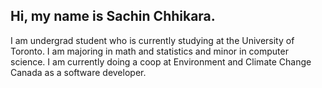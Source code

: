

## Hi, my name is Sachin Chhikara. 
I am undergrad student who is currently studying at the University of Toronto. I am majoring in math and statistics and minor in computer science. I am currently doing a coop at Environment and Climate Change Canada as a software developer.

<!--
**SachinChhikara/SachinChhikara** is a ✨ _special_ ✨ repository because its `README.md` (this file) appears on your GitHub profile.


